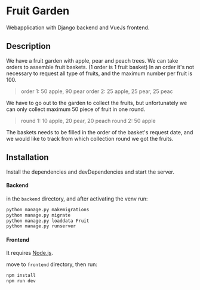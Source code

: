 # Fruit Garden
Webapplication with Django backend and VueJs frontend.

## Description

We have a fruit garden with apple, pear and peach trees.
We can take orders to assemble fruit baskets. (1 order is 1 fruit basket) In an order it's not necessary to request all type of fruits, and the maximum number per fruit is 100.

> order 1: 50 apple, 90 pear
order 2: 25 apple, 25 pear, 25 peac

We have to go out to the garden to collect the fruits, but unfortunately 
we can only collect maximum 50 piece of fruit in one round.

>  round 1: 10 apple, 20 pear, 20 peach
 round 2: 50 apple

The baskets needs to be filled in the order of the basket's request date, and
we would like to track from which collection round we got the fruits.

## Installation

Install the dependencies and devDependencies and start the server.

#### Backend
in the `backend` directory, and after activating the venv run:
```sh
python manage.py makemigrations
python manage.py migrate
python manage.py loaddata Fruit
python manage.py runserver
```
#### Frontend
It requires [Node.js](https://nodejs.org/).

move to `frontend` directory, then run:
```sh
npm install
npm run dev
```
